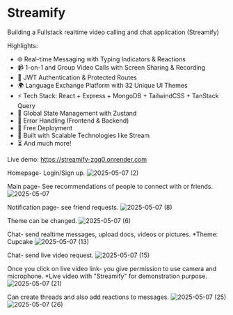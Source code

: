 <h1>Streamify</h1>

Building a Fullstack realtime video calling and chat application (Streamify)

Highlights:

- 🌐 Real-time Messaging with Typing Indicators & Reactions
- 📹 1-on-1 and Group Video Calls with Screen Sharing & Recording
- 🔐 JWT Authentication & Protected Routes
- 🌍 Language Exchange Platform with 32 Unique UI Themes
- ⚡ Tech Stack: React + Express + MongoDB + TailwindCSS + TanStack Query
- 🧠 Global State Management with Zustand
- 🚨 Error Handling (Frontend & Backend)
- 🚀 Free Deployment
- 🎯 Built with Scalable Technologies like Stream
- ⏳ And much more!

Live demo: https://streamify-zgq0.onrender.com

Homepage- Login/Sign up.
![2025-05-07 (2)](https://github.com/user-attachments/assets/f0af2e94-3fa5-4152-9378-d0daf8b4d58c)

Main page- See recommendations of people to connect with or friends.
![2025-05-07](https://github.com/user-attachments/assets/7e07b02e-e26d-4814-9f53-de70a7e8e5c0)

Notification page- see friend requests.
![2025-05-07 (8)](https://github.com/user-attachments/assets/4edf1bed-3fe3-4353-81ac-77f32b25271b)

Theme can be changed.
![2025-05-07 (6)](https://github.com/user-attachments/assets/d29c49de-1f9f-4d4f-b063-1031967faab0)

Chat- send realtime messages, upload docs, videos or pictures. *Theme: Cupcake
![2025-05-07 (13)](https://github.com/user-attachments/assets/5f3e77f6-ed66-4cfd-9e09-69e521b3619a)

Chat- send live video request.
![2025-05-07 (15)](https://github.com/user-attachments/assets/85e47607-59d9-4de3-b848-c9f28ea8d8eb)

Once you click on live video link- you give permission to use camera and microphone. *Live video with "Streamify" for demonstration purpose. 
![2025-05-07 (21)](https://github.com/user-attachments/assets/0af89f3f-06ac-4be5-b838-25b8b241573e)

Can create threads and also add reactions to messages.
![2025-05-07 (25)](https://github.com/user-attachments/assets/e11e8657-349d-46e2-9727-0357b99ec09d)
![2025-05-07 (26)](https://github.com/user-attachments/assets/aaa5f59f-e88f-4b7b-8d7f-d46264f5011f)
